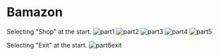 # Bamazon
Selecting "Shop" at the start.
![part1](https://user-images.githubusercontent.com/24661857/29010044-1dccd80e-7aee-11e7-8c30-94d0d93bd93f.PNG)
![part2](https://user-images.githubusercontent.com/24661857/29010047-1f3a1f76-7aee-11e7-9d27-b71d6037f316.PNG)
![part3](https://user-images.githubusercontent.com/24661857/29010050-20954b84-7aee-11e7-85d9-8b596780b6c3.PNG)
![part4](https://user-images.githubusercontent.com/24661857/29010051-21ef149c-7aee-11e7-954b-1954b9218a22.PNG)
![part5](https://user-images.githubusercontent.com/24661857/29010055-2369d10e-7aee-11e7-8285-79152fae1873.PNG)

Selecting "Exit" at the start.
![part6exit](https://user-images.githubusercontent.com/24661857/29010056-252e5186-7aee-11e7-835a-f1babecd0cb4.PNG)
